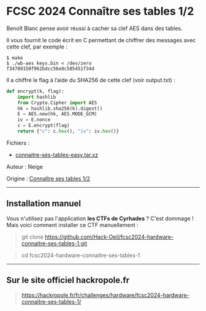 # FCSC 2024 Connaître ses tables 1/2

Benoît Blanc pense avoir réussi à cacher sa clef AES dans des tables.

Il vous fournit le code écrit en C permettant de chiffrer des messages avec cette clef, par exemple :

```shell
$ make
$ ./wb-aes keys.bin < /dev/zero
f34789150f962bdcc56e8c585451f34d
```

Il a chiffré le flag à l’aide du SHA256 de cette clef (voir output.txt) :

```python
def encrypt(k, flag):
    import hashlib
    from Crypto.Cipher import AES
    hk = hashlib.sha256(k).digest()
    E = AES.new(hk, AES.MODE_GCM)
    iv = E.nonce
    c = E.encrypt(flag)
    return {"c": c.hex(), "iv": iv.hex()}
```

Fichiers :
- [connaitre-ses-tables-easy.tar.xz](connaitre-ses-tables-easy.tar.xz)


Auteur : Neige

Origine : [Connaître ses tables 1/2](https://hackropole.fr/fr/challenges/hardware/fcsc2024-hardware-connaitre-ses-tables-1/)


-----------


## Installation manuel
Vous n'utilisez pas l'application **les CTFs de Cyrhades** ? C'est dommage !
Mais voici comment installer ce CTF manuellement :

> git clone https://github.com/Hack-Oeil/fcsc2024-hardware-connaitre-ses-tables-1.git

> cd fcsc2024-hardware-connaitre-ses-tables-1

-----------

## Sur le site officiel hackropole.fr
> https://hackropole.fr/fr/challenges/hardware/fcsc2024-hardware-connaitre-ses-tables-1/